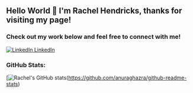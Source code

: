 ## Hello World 👋 I'm Rachel Hendricks, thanks for visiting my page!

### Check out my work below and feel free to connect with me!
[![LinkedIn](https://img.shields.io/badge/LinkedIn-0077B5?style=for-the-badge&logo=linkedin&logoColor=white) LinkedIn](https://www.linkedin.com/in/rachel-hendricks92/)

### GitHub Stats:
[![Rachel's GitHub stats](https://github-readme-stats.vercel.app/api?username=rhen92&theme=radical)(https://github.com/anuraghazra/github-readme-stats)

<!--
**rhen92/rhen92** is a ✨ _special_ ✨ repository because its `README.md` (this file) appears on your GitHub profile.

Here are some ideas to get you started:

- 🔭 I’m currently working on ...
- 🌱 I’m currently learning ...
- 👯 I’m looking to collaborate on ...
- 🤔 I’m looking for help with ...
- 💬 Ask me about ...
- 📫 How to reach me: ...
- 😄 Pronouns: ...
- ⚡ Fun fact: ...
-->

